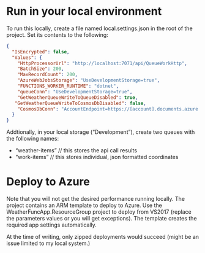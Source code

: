 # Run in your local environment 

To run this locally, create a file named local.settings.json in the root of the project. Set its contents to the following:

```json
{
  "IsEncrypted": false,
  "Values": {
    "HttpProcessorUrl": "http://localhost:7071/api/QueueWorkHttp",
    "BatchSize": 200,
    "MaxRecordCount": 200,
    "AzureWebJobsStorage": "UseDevelopmentStorage=true",
    "FUNCTIONS_WORKER_RUNTIME": "dotnet",
    "queueConn": "UseDevelopmentStorage=true",
    "GetWeatherQueueWriteToQueueDisabled": true,
   "GetWeatherQueueWriteToCosmosDbDisabled": false,
    "CosmosDbConn": "AccountEndpoint=https://[account].documents.azure.com:443/;AccountKey=[account-key]"
  }
}
```

Addtionally, in your local storage (“Development”), create two queues with the following names:
-	“weather-items” // this stores the api call results 
-	“work-items” // this stores individual, json formatted coordinates 

# Deploy to Azure

Note that you will not get the desired performance running locally. The project contains an ARM template to deploy to Azure. Use the WeatherFuncApp.ResourceGroup project to deploy from VS2017 (replace the parameters values or you will get exceptions).
The template creates the required app settings automatically.

At the time of writing, only zipped deployments would succeed (might be an issue limited to my local system.)
